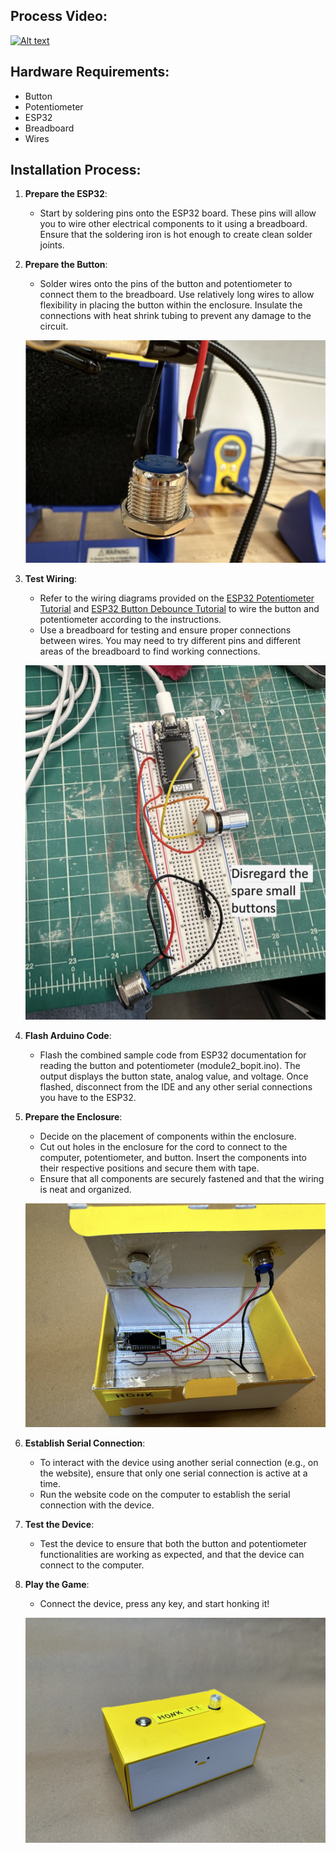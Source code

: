 ## Process Video:

[![Alt text](https://img.youtube.com/vi/NLnxJidfgQM/0.jpg)](https://youtu.be/NLnxJidfgQM)

## Hardware Requirements:

- Button
- Potentiometer
- ESP32
- Breadboard
- Wires

## Installation Process:

1. **Prepare the ESP32**: 
   - Start by soldering pins onto the ESP32 board. These pins will allow you to wire other electrical components to it using a breadboard. Ensure that the soldering iron is hot enough to create clean solder joints.
   
2. **Prepare the Button**:
   - Solder wires onto the pins of the button and potentiometer to connect them to the breadboard. Use relatively long wires to allow flexibility in placing the button within the enclosure. Insulate the connections with heat shrink tubing to prevent any damage to the circuit.

   ![Button Heatshrink](images/button_heatshrink.png)

3. **Test Wiring**:
   - Refer to the wiring diagrams provided on the [ESP32 Potentiometer Tutorial](https://esp32io.com/tutorials/esp32-potentiometer) and [ESP32 Button Debounce Tutorial](https://esp32io.com/tutorials/esp32-button-debounce) to wire the button and potentiometer according to the instructions.
   - Use a breadboard for testing and ensure proper connections between wires. You may need to try different pins and different areas of the breadboard to find working connections.

   ![Second Wiring](images/second_wiring.png)
   

4. **Flash Arduino Code**:
   - Flash the combined sample code from ESP32 documentation for reading the button and potentiometer (module2_bopit.ino). The output displays the button state, analog value, and voltage. Once flashed, disconnect from the IDE and any other serial connections you have to the ESP32.

6. **Prepare the Enclosure**:
   - Decide on the placement of components within the enclosure.
   - Cut out holes in the enclosure for the cord to connect to the computer, potentiometer, and button. Insert the components into their respective positions and secure them with tape.
   - Ensure that all components are securely fastened and that the wiring is neat and organized.

   ![Final Wiring](images/final_wiring.png)

9. **Establish Serial Connection**:
   - To interact with the device using another serial connection (e.g., on the website), ensure that only one serial connection is active at a time.
   - Run the website code on the computer to establish the serial connection with the device. 


10. **Test the Device**:
    - Test the device to ensure that both the button and potentiometer functionalities are working as expected, and that the device can connect to the computer.

11. **Play the Game**:
    - Connect the device, press any key, and start honking it!

    ![Honk It](images/honk34.jpeg)
